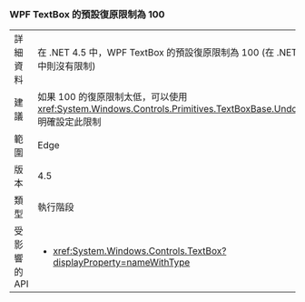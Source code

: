 ### <a name="wpf-textbox-defaults-to-undo-limit-of-100"></a>WPF TextBox 的預設復原限制為 100

|   |   |
|---|---|
|詳細資料|在 .NET 4.5 中，WPF TextBox 的預設復原限制為 100 (在 .NET 4.0 中則沒有限制)|
|建議|如果 100 的復原限制太低，可以使用 <xref:System.Windows.Controls.Primitives.TextBoxBase.UndoLimit> 明確設定此限制|
|範圍|Edge|
|版本|4.5|
|類型|執行階段|
|受影響的 API|<ul><li><xref:System.Windows.Controls.TextBox?displayProperty=nameWithType></li></ul>|

